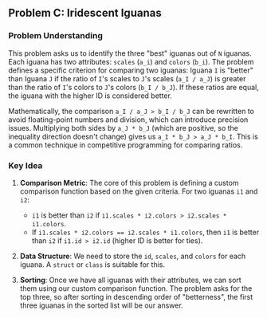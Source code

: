 ## Problem C: Iridescent Iguanas

### Problem Understanding

This problem asks us to identify the three "best" iguanas out of `N` iguanas. Each iguana has two attributes: `scales` (`a_i`) and `colors` (`b_i`). The problem defines a specific criterion for comparing two iguanas: Iguana `I` is "better" than Iguana `J` if the ratio of `I`'s scales to `J`'s scales (`a_I / a_J`) is greater than the ratio of `I`'s colors to `J`'s colors (`b_I / b_J`). If these ratios are equal, the iguana with the higher ID is considered better.

Mathematically, the comparison `a_I / a_J > b_I / b_J` can be rewritten to avoid floating-point numbers and division, which can introduce precision issues. Multiplying both sides by `a_J * b_J` (which are positive, so the inequality direction doesn't change) gives us `a_I * b_J > a_J * b_I`. This is a common technique in competitive programming for comparing ratios.

### Key Idea

1.  **Comparison Metric**: The core of this problem is defining a custom comparison function based on the given criteria. For two iguanas `i1` and `i2`:
    *   `i1` is better than `i2` if `i1.scales * i2.colors > i2.scales * i1.colors`.
    *   If `i1.scales * i2.colors == i2.scales * i1.colors`, then `i1` is better than `i2` if `i1.id > i2.id` (higher ID is better for ties).

2.  **Data Structure**: We need to store the `id`, `scales`, and `colors` for each iguana. A `struct` or `class` is suitable for this.

3.  **Sorting**: Once we have all iguanas with their attributes, we can sort them using our custom comparison function. The problem asks for the top three, so after sorting in descending order of "betterness", the first three iguanas in the sorted list will be our answer.